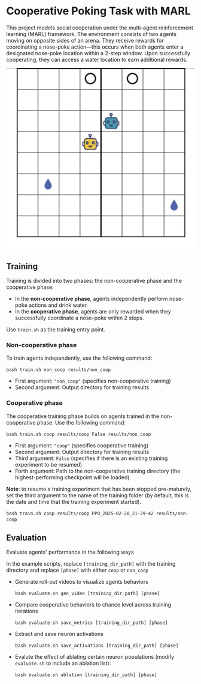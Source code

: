 # Cooperative Poking Task with MARL
This project models social cooperation under the multi-agent reinforcement learning (MARL) framework. The environment consists of two agents moving on opposite sides of an arena. They receive rewards for coordinating a nose-poke action—this occurs when both agents enter a designated nose-poke location within a 2-step window. Upon successfully cooperating, they can access a water location to earn additional rewards.

![alt text](assets/image.png)

## Training

Training is divided into two phases: the non-cooperative phase and the cooperative phase.

* In the **non-cooperative phase**, agents independently perform nose-poke actions and drink water.
* In the **cooperative phase**, agents are only rewarded when they successfully coordinate a nose-poke within 2 steps.

Use `train.sh` as the training entry point.

### Non-cooperative phase 
To train agents independently, use the following command:
```
bash train.sh non_coop results/non_coop 
```
* First argument: `"non_coop"` (specifies non-cooperative training)
* Second argument: Output directory for training results
  
### Cooperative phase
The cooperative training phase builds on agents trained in the non-cooperative phase. Use the following command:
```
bash train.sh coop results/coop False results/non_coop
```
* First argument: `"coop"` (specifies cooperative training)
* Second argument: Output directory for training results
* Third argument: `False` (specifies if there is an existing training experiment to be resumed)
* Forth argument: Path to the non-cooperative training directory (the highest-performing checkpoint will be loaded)

**Note**: to resume a training experiment that has been stopped pre-maturely, set the third argument to the name of the training folder (by default, this is the date and time that the training experiment started).

```
bash train.sh coop results/coop PPO_2025-02-20_21-29-42 results/non-coop
```

## Evaluation

Evaluate agents' performance in the following ways

 In the example scripts, replace `[training_dir_path]` with the training directory and replace `[phase]` with either `coop` or `non_coop`
* Generate roll-out videos to visualize agents behaviors
  ```
  bash evaluate.sh gen_video [training_dir_path] [phase] 
  ```

* Compare cooperative behaviors to chance level across training iterations
  ```
  bash evaluate.sh save_metrics [training_dir_path] [phase] 
  ```
* Extract and save neuron activations 
  ```
  bash evaluate.sh save_activations [training_dir_path] [phase] 
  ```
* Evalute the effect of ablating certain neuron populations (modify `evaluate.sh` to include an ablation list):
  ```
  bash evaluate.sh ablation [training_dir_path] [phase] 
  ```
